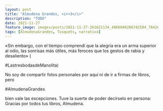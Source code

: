 ```yaml
---
layout: post
title: "Almudena Grandes, <i><3</i>"
description: "TODO"
date: 2021-11-27
feature_image: images/posts/2021-11-27-261621134_4966040286742504_7842673832649557311_n_17927045827927283.jpg
tags: [AlmudenaGrandes, Tusquets, narrativa]
---
```


«Sin embargo, con el tiempo comprendí que la alegría era un arma superior al odio, las sonrisas más útiles, más feroces que los gestos de rabia y desaliento» (
<!--more-->

#LastresbodasdeManolita)

No soy de compartir fotos personales por aquí ni de ir a firmas de libros, pero

 #AlmudenaGrandes

 bien vale las excepciones. Tuve la suerte de poder decírselo en persona: Gracias por todos tus libros, Almudena.
